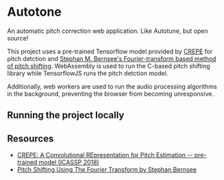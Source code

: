 # Autotone

An automatic pitch correction web application. Like Autotune, but open source!

This project uses a pre-trained Tensorflow model provided by [CREPE](https://github.com/marl/crepe) for pitch detction and [Stephan M. Bernsee's Fourier-transform based method of pitch shifting](http://blogs.zynaptiq.com/bernsee/pitch-shifting-using-the-ft/). WebAssembly is used to run the C-based pitch shifting library while TensorflowJS runs the pitch detction model.

Additionally, web workers are used to run the audio processing algorithms in the background, preventing the browser from becoming unresponsive.

## Running the project locally

## Resources

* [CREPE: A Convolutional REpresentation for Pitch Estimation -- pre-trained model (ICASSP 2018)](https://github.com/marl/crepe)
* [Pitch Shifting Using The Fourier Transform by Stephan Bernsee](http://blogs.zynaptiq.com/bernsee/pitch-shifting-using-the-ft/)
